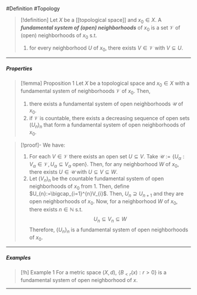 #Definition #Topology 

> [!definition]
> Let $X$ be a [[topological space]] and $x_{0}\in X$. A ***fundamental system of (open) neighborhoods*** of $x_{0}$ is a set $\mathcal{V}$ of (open) neighborhoods of $x_{0}$ s.t. 
> 1. for every neighborhood $U$ of $x_{0}$, there exists $V\in \mathcal{V}$ with $V\subseteq U$.
---
##### Properties
> [!lemma] Proposition 1
> Let $X$ be a topological space and $x_{0}\in X$ with a fundamental system of neighborhoods $\mathcal{V}$ of $x_{0}$. Then,
> 1. there exists a fundamental system of open neighborhoods $\mathcal{U}$ of $x_{0}$.
> 2. if $\mathcal{V}$ is countable, there exists a decreasing sequence of open sets $(U_{n})_{n}$ that form a fundamental system of open neighborhoods of $x_{0}$.

> [!proof]-
> We have:
> 1. For each $V\in \mathcal{V}$ there exists an open set $U\subseteq V$. Take $\mathcal{U}:=\{ U_{\alpha}:V_{\alpha}\in\mathcal{V},U_{\alpha}\subseteq V_{\alpha} \text{ open} \}$. Then, for any neighborhood $W$ of $x_{0}$, there exists $U\in \mathcal{U}$ with $U\subseteq V\subseteq W$.
> 2. Let $(V_{n})_{n}$ be the countable fundamental system of open neighborhoods of $x_{0}$ from 1. Then, define $U_{n}:=\bigcap_{i=1}^{n}V_{i}$. Then, $U_{n}\supseteq U_{n+1}$ and they are open neighborhoods of $x_{0}$. Now, for a neighborhood $W$ of $x_{0}$, there exists $n\in \mathbb{N}$ s.t. $$U_{n}\subseteq V_{n}\subseteq W$$Therefore, $\{ U_{n} \}_{n}$ is a fundamental system of open neighborhoods of $x_{0}$.
---
##### Examples
> [!h] Example 1
> For a metric space $(X,d)$, $\{ B_{<r}(x):r>0 \}$ is a fundamental system of open neighborhood of $x$.
---